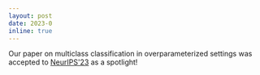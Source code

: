 ```yaml
---
layout: post
date: 2023-0
inline: true
---
```


Our paper on multiclass classification in overparameterized settings was accepted to [NeurIPS'23](https://neurips.cc/) as a spotlight!